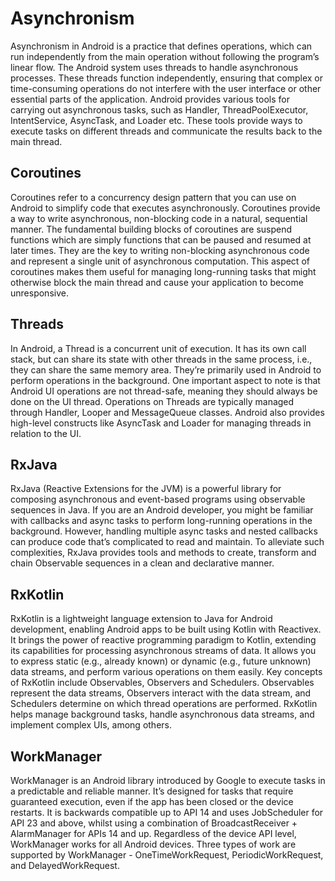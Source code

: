 # Asynchronism

Asynchronism in Android is a practice that defines operations, which can run independently from the main operation without following the program’s linear flow. The Android system uses threads to handle asynchronous processes. These threads function independently, ensuring that complex or time-consuming operations do not interfere with the user interface or other essential parts of the application. Android provides various tools for carrying out asynchronous tasks, such as Handler, ThreadPoolExecutor, IntentService, AsyncTask, and Loader etc. These tools provide ways to execute tasks on different threads and communicate the results back to the main thread.

## Coroutines

Coroutines refer to a concurrency design pattern that you can use on Android to simplify code that executes asynchronously. Coroutines provide a way to write asynchronous, non-blocking code in a natural, sequential manner. The fundamental building blocks of coroutines are suspend functions which are simply functions that can be paused and resumed at later times. They are the key to writing non-blocking asynchronous code and represent a single unit of asynchronous computation. This aspect of coroutines makes them useful for managing long-running tasks that might otherwise block the main thread and cause your application to become unresponsive.

## Threads

In Android, a Thread is a concurrent unit of execution. It has its own call stack, but can share its state with other threads in the same process, i.e., they can share the same memory area. They’re primarily used in Android to perform operations in the background. One important aspect to note is that Android UI operations are not thread-safe, meaning they should always be done on the UI thread. Operations on Threads are typically managed through Handler, Looper and MessageQueue classes. Android also provides high-level constructs like AsyncTask and Loader for managing threads in relation to the UI.

## RxJava

RxJava (Reactive Extensions for the JVM) is a powerful library for composing asynchronous and event-based programs using observable sequences in Java. If you are an Android developer, you might be familiar with callbacks and async tasks to perform long-running operations in the background. However, handling multiple async tasks and nested callbacks can produce code that’s complicated to read and maintain. To alleviate such complexities, RxJava provides tools and methods to create, transform and chain Observable sequences in a clean and declarative manner.

## RxKotlin

RxKotlin is a lightweight language extension to Java for Android development, enabling Android apps to be built using Kotlin with Reactivex. It brings the power of reactive programming paradigm to Kotlin, extending its capabilities for processing asynchronous streams of data. It allows you to express static (e.g., already known) or dynamic (e.g., future unknown) data streams, and perform various operations on them easily. Key concepts of RxKotlin include Observables, Observers and Schedulers. Observables represent the data streams, Observers interact with the data stream, and Schedulers determine on which thread operations are performed. RxKotlin helps manage background tasks, handle asynchronous data streams, and implement complex UIs, among others.

## WorkManager

WorkManager is an Android library introduced by Google to execute tasks in a predictable and reliable manner. It’s designed for tasks that require guaranteed execution, even if the app has been closed or the device restarts. It is backwards compatible up to API 14 and uses JobScheduler for API 23 and above, whilst using a combination of BroadcastReceiver + AlarmManager for APIs 14 and up. Regardless of the device API level, WorkManager works for all Android devices. Three types of work are supported by WorkManager - OneTimeWorkRequest, PeriodicWorkRequest, and DelayedWorkRequest.
